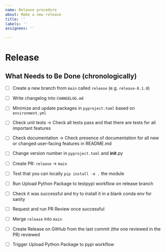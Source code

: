 ```yaml
---
name: Release procedure
about: Make a new release
title: ''
labels: ''
assignees: ''

---
```

# Release
 
## What Needs to Be Done (chronologically)

- [ ] Create a new branch from `main` called `release` (e.g. `release-0.1.0`)
- [ ] Write changelog into `CHANGELOG.md`
- [ ] Minimize and update packages in `pyproject.toml` based on `environment.yml`
- [ ] Check unit tests -> Check all tests pass and that there are tests for all important features
- [ ] Check documentation -> Check presence of documentation for all new or changed user-facing features in README.md
- [ ] Change version number in `pyproject.toml` and __init__.py
- [ ] Create PR: `release` → `main`
- [ ] Test that you can locally `pip install -e .` the module
- [ ] Run Upload Python Package to testpypi workflow on release branch
- [ ] Check it was successful and try to install it in a blank conda env for sanity
- [ ] Request and run PR Review once successful 
- [ ] Merge `release` into `main`
- [ ] Create Release on GitHub from the last commit (the one reviewed in the PR) reviewed
- [ ] Trigger Upload Python Package to pypi workflow
 